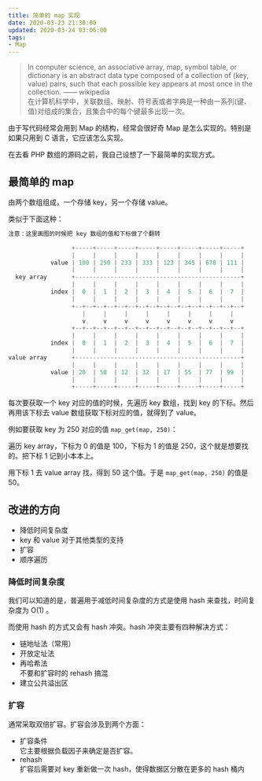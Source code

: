 ```yaml
---
title: 简单的 map 实现
date: 2020-03-23 21:30:00
updated: 2020-03-24 03:06:00
tags: 
- Map
---
```


> In computer science, an associative array, map, symbol table, or dictionary is an abstract data type composed of a collection of (key, value) pairs, such that each possible key appears at most once in the collection. —— wikipedia  
> 在计算机科学中，关联数组、映射、符号表或者字典是一种由一系列(键、值)对组成的集合，且集合中的每个键最多出现一次。

由于写代码经常会用到 Map 的结构，经常会很好奇 Map 是怎么实现的。特别是如果只用到 C 语言，它应该怎么实现。

在去看 PHP 数组的源码之前，我自己设想了一下最简单的实现方式。

## 最简单的 map

由两个数组组成，一个存储 key，另一个存储 value。

<!-- more -->

类似于下面这种：

```c
注意：这里画图的时候把 key 数组的值和下标做了个翻转

                  +-----+-----+-----+-----+-----+-----+-----+-----+
                  |     |     |     |     |     |     |     |     |
            value | 100 | 250 | 233 | 333 | 123 | 345 | 678 | 111 |
                  |     |     |     |     |     |     |     |     |
  key array       +-----------------------------------------------+
                  |     |     |     |     |     |     |     |     |
            index |  0  |  1  |  2  |  3  |  4  |  5  |  6  |  7  |
                  |     |     |     |     |     |     |     |     |
                  +--+--+--+--+--+--+--+--+--+--+--+--+--+--+--+--+
                     |     |     |     |     |     |     |     |
                     v     v     v     v     v     v     v     v
                  +--+--+--+--+--+--+--+--+--+--+--+--+--+--+--+--+
                  |     |     |     |     |     |     |     |     |
            index |  0  |  1  |  2  |  3  |  4  |  5  |  6  |  7  |
                  |     |     |     |     |     |     |     |     |
value array       +-----------------------------------------------+
                  |     |     |     |     |     |     |     |     |
            value | 20  | 50  | 12  | 32  | 17  | 55  | 77  | 99  |
                  |     |     |     |     |     |     |     |     |
                  +-----+-----+-----+-----+-----+-----+-----+-----+
```

每次要获取一个 key 对应的值的时候，先遍历 key 数组，找到 key 的下标。然后再用该下标去 value 数组获取下标对应的值，就得到了 value。

例如要获取 key 为 250 对应的值 `map_get(map, 250)`：

遍历 key array，下标为 0 的值是 100，下标为 1 的值是 250，这个就是想要找的。把下标 1 记到小本本上。  

用下标 1 去 value array 找，得到 50 这个值。于是 `map_get(map, 250)` 的值是 50。

## 改进的方向

- 降低时间复杂度
- key 和 value 对于其他类型的支持
- 扩容
- 顺序遍历

### 降低时间复杂度

我们可以知道的是，普遍用于减低时间复杂度的方式是使用 hash 来查找，时间复杂度为 O(1) 。

而使用 hash 的方式又会有 hash 冲突。hash 冲突主要有四种解决方式：

- 链地址法（常用）
- 开放定址法
- 再哈希法  
  不要和扩容时的 rehash 搞混
- 建立公共溢出区

### 扩容

通常采取双倍扩容。扩容会涉及到两个方面：

- 扩容条件  
  它主要根据负载因子来确定是否扩容。
- rehash  
  扩容后需要对 key 重新做一次 hash，使得数据区分散在更多的 hash 桶内